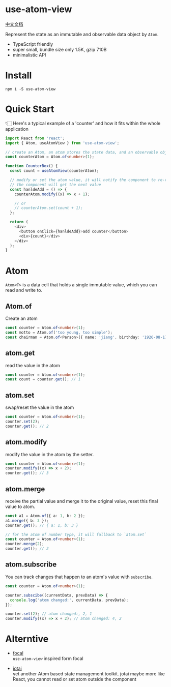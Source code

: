 # use-atom-view

[中文文档](./docs/zh.md)

Represent the state as an immutable and observable data object by `Atom`.

- TypeScript friendly
- super small, bundle size only 1.5K, gzip 710B
- minimalistic API

# Install

```
npm i -S use-atom-view
```

# Quick Start

👇🏻 Here's a typical example of a 'counter' and how it fits within the whole application

```typescript
import React from 'react';
import { Atom, useAtomView } from 'use-atom-view';

// create an Atom, an atom stores the state data, and an observable object.
const counterAtom = Atom.of<number>(1);

function CounterBox() {
  const count = useAtomView(counterAtom);

  // modify or set the atom value, it will notify the component to re-render,
  // the component will get the next value
  const hanldeAdd = () => {
    counterAtom.modify((x) => x + 1);

    // or
    // counterAtom.set(count + 1);
  };

  return (
    <div>
      <button onClick={hanldeAdd}>add counter</button>
      <div>{count}</div>
    </div>
  );
}
```

# Atom

`Atom<T>` is a data cell that holds a single immutable value, which you can read and write to.

## Atom.of

Create an atom

```typescript
const counter = Atom.of<number>(1);
const motto = Atom.of('too young, too simple');
const chairman = Atom.of<Person>({ name: 'jiang', birthday: '1926-08-17' });
```

## atom.get

read the value in the atom

```typescript
const counter = Atom.of<number>(1);
const count = counter.get(); // 1
```

## atom.set

swap/reset the value in the atom

```typescript
const counter = Atom.of<number>(1);
counter.set(2);
counter.get(); // 2
```

## atom.modify

modify the value in the atom by the setter.

```typescript
const counter = Atom.of<number>(1);
counter.modify((x) => x + 2);
counter.get(); // 3
```

## atom.merge

receive the partial value and merge it to the original value, reset this final value to atom.

```typescript
const a1 = Atom.of({ a: 1, b: 2 });
a1.merge({ b: 3 });
counter.get(); // { a: 1, b: 3 }

// for the atom of number type, it will fallback to `atom.set`
const counter = Atom.of<number>(1);
counter.merge(2);
counter.get(); // 2
```

## atom.subscribe

You can track changes that happen to an atom's value with `subscribe`.

```typescript
const counter = Atom.of<number>(1);

counter.subscibe((currentData, prevData) => {
  console.log('atom changed:', currentData, prevData);
});

counter.set(2); // atom changed:, 2, 1
counter.modify((x) => x + 2); // atom changed: 4, 2
```

# Alterntive

- [focal](https://github.com/grammarly/focal)<br/>
  `use-atom-view` inspired form focal

- [jotai](https://github.com/pmndrs/jotai)<br/>
  yet another Atom based state management toolkit. jotai maybe more like React, you cannot read or set atom outside the component
